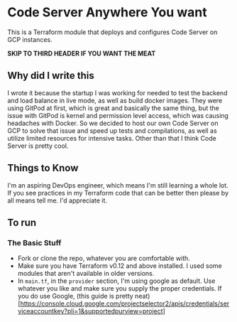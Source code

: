 # Code Server Anywhere You want

This is a Terraform module that deploys and configures Code Server on GCP instances. 

**SKIP TO THIRD HEADER IF YOU WANT THE MEAT**

## Why did I write this

I wrote it because the startup I was working for needed to test the backend and load balance in live mode, as well as build 
docker images. They were using GitPod at first, which is great and basically the same thing, but the issue with GitPod is 
kernel and permission level access, which was causing headaches with Docker. So we decided to host our own Code Server on GCP
to solve that issue and speed up tests and compilations, as well as utilize limited resources for intensive tasks. Other than
that I think Code Server is pretty cool. 

## Things to Know

I'm an aspiring DevOps engineer, which means I'm still learning a whole lot. If you see practices in my Terraform code that can
be better then please by all means tell me. I'd appreciate it.

## To run

### The Basic Stuff

- Fork or clone the repo, whatever you are comfortable with.
- Make sure you have Terraform v0.12 and above installed. I used some modules that aren't available in older versions.
- In `main.tf`, in the `provider` section, I'm using google as default. Use whatever you like and make sure you supply the proper
credentials. If you do use Google, (this guide is pretty neat) [https://console.cloud.google.com/projectselector2/apis/credentials/serviceaccountkey?pli=1&supportedpurview=project]

